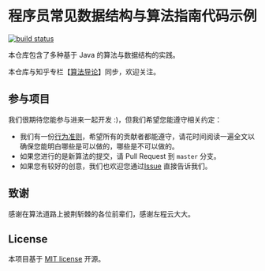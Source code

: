 # 程序员常见数据结构与算法指南代码示例

[![build status](https://travis-ci.org/trekhleb/javascript-algorithms.svg?branch=master)](https://travis-ci.org/trekhleb/javascript-algorithms)

本仓库包含了多种基于 Java 的算法与数据结构的实践。

本仓库与知乎专栏【[算法导论](https://zhuanlan.zhihu.com/algorithm-intro)】同步，欢迎关注。

## 参与项目
我们很期待您能参与进来一起开发 :)，但我们希望您能遵守相关约定：
* 我们有一份[行为准则](./CODE_OF_CONDUCT.md)，希望所有的贡献者都能遵守，请花时间阅读一遍全文以确保您能明白哪些是可以做的，哪些是不可以做的。
* 如果您进行的是新算法的提交，请 Pull Request 到 `master` 分支。
* 如果您有较好的创意，我们也欢迎您通过[Issue](https://github.com/qulongjun/Algorithms/issues) 直接告诉我们。

## 致谢
感谢在算法道路上披荆斩棘的各位前辈们，感谢左程云大大。

## License
本项目基于 [MIT license](./LICENSE) 开源。
